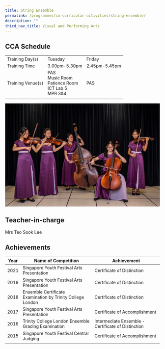 ```yaml
---
title: String Ensemble
permalink: /programmes/co-curricular-activities/string-ensemble/
description: ""
third_nav_title: Visual and Performing Arts
---
```

CCA Schedule
------------

| | | |
| --- | --- | --- | 
| Training Day(s) | Tuesday | Friday | 
| Training Time | 3.00pm-5.30pm | 2.45pm-5.45pm |
| Training Venue(s) | PAS <br> Music Room <br> Patience Room <br> ICT Lab 5 <br> MPR 3&amp;4 | PAS | 
| | |


![](/images/string12023.jpg)

Teacher-in-charge
------------------

Mrs Teo Sook Lee 


Achievements
------------

| Year | Name of Competition | Achievement |
| --- | --- | --- |
| 2021 | Singapore Youth Festival Arts Presentation | Certificate of Distinction |
| 2019 | Singapore Youth Festival Arts Presentation | Certificate of Distinction |
| 2018 | Ensemble Certificate Examination by Trinity College London | Certificate of Distinction |
| 2017 | Singapore Youth Festival Arts Presentation | Certificate of Accomplishment |
| 2016 | Trinity College London Ensemble Grading Examination | Intermediate Ensemble - Certificate of Distinction |
| 2015 | Singapore Youth Festival Central Judging | Certificate of Accomplishment |
| | | |

